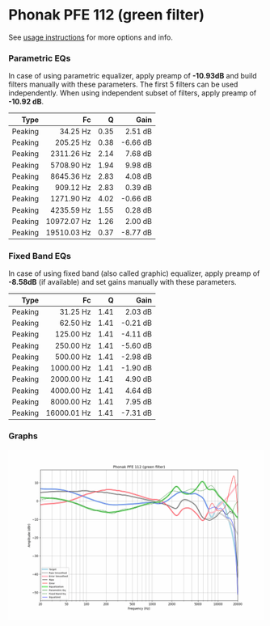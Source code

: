 # Phonak PFE 112 (green filter)
See [usage instructions](https://github.com/jaakkopasanen/AutoEq#usage) for more options and info.

### Parametric EQs
In case of using parametric equalizer, apply preamp of **-10.93dB** and build filters manually
with these parameters. The first 5 filters can be used independently.
When using independent subset of filters, apply preamp of **-10.92 dB**.

| Type    | Fc          |    Q | Gain     |
|--------:|------------:|-----:|---------:|
| Peaking | 34.25 Hz    | 0.35 | 2.51 dB  |
| Peaking | 205.25 Hz   | 0.38 | -6.66 dB |
| Peaking | 2311.26 Hz  | 2.14 | 7.68 dB  |
| Peaking | 5708.90 Hz  | 1.94 | 9.98 dB  |
| Peaking | 8645.36 Hz  | 2.83 | 4.08 dB  |
| Peaking | 909.12 Hz   | 2.83 | 0.39 dB  |
| Peaking | 1271.90 Hz  | 4.02 | -0.66 dB |
| Peaking | 4235.59 Hz  | 1.55 | 0.28 dB  |
| Peaking | 10972.07 Hz | 1.26 | 2.00 dB  |
| Peaking | 19510.03 Hz | 0.37 | -8.77 dB |

### Fixed Band EQs
In case of using fixed band (also called graphic) equalizer, apply preamp of **-8.58dB**
(if available) and set gains manually with these parameters.

| Type    | Fc          |    Q | Gain     |
|--------:|------------:|-----:|---------:|
| Peaking | 31.25 Hz    | 1.41 | 2.03 dB  |
| Peaking | 62.50 Hz    | 1.41 | -0.21 dB |
| Peaking | 125.00 Hz   | 1.41 | -4.11 dB |
| Peaking | 250.00 Hz   | 1.41 | -5.60 dB |
| Peaking | 500.00 Hz   | 1.41 | -2.98 dB |
| Peaking | 1000.00 Hz  | 1.41 | -1.90 dB |
| Peaking | 2000.00 Hz  | 1.41 | 4.90 dB  |
| Peaking | 4000.00 Hz  | 1.41 | 4.64 dB  |
| Peaking | 8000.00 Hz  | 1.41 | 7.95 dB  |
| Peaking | 16000.01 Hz | 1.41 | -7.31 dB |

### Graphs
![](./Phonak%20PFE%20112%20(green%20filter).png)